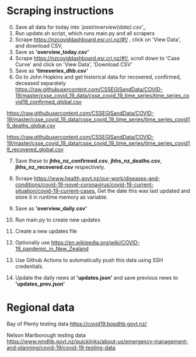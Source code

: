# Scraping instructions
0. Save all data for today into __'past/overview_{date}.csv'__
1. Run update.sh script, which runs main.py and all scrapers
2. Scrape https://nzcoviddashboard.esr.cri.nz/#!/ , click on 'View Data', and download CSV, 
3. Save as __'overview_today.csv'__
4. Scrape https://nzcoviddashboard.esr.cri.nz/#!/, scroll down to 'Case Curve' and click on 'View Data', 'Download CSV'
5. Save as __'timeseries_dhb.csv'__
6. Go to John Hopkins and get historical data for recovered, confirmed, deceased separately
https://raw.githubusercontent.com/CSSEGISandData/COVID-19/master/csse_covid_19_data/csse_covid_19_time_series/time_series_covid19_confirmed_global.csv

https://raw.githubusercontent.com/CSSEGISandData/COVID-19/master/csse_covid_19_data/csse_covid_19_time_series/time_series_covid19_deaths_global.csv

https://raw.githubusercontent.com/CSSEGISandData/COVID-19/master/csse_covid_19_data/csse_covid_19_time_series/time_series_covid19_recovered_global.csv

7. Save these to __jhhs_nz_confirmed.csv__, __jhhs_nz_deaths.csv__, __jhhs_nz_recovered.csv__ respectively.
8. Scrape https://www.health.govt.nz/our-work/diseases-and-conditions/covid-19-novel-coronavirus/covid-19-current-situation/covid-19-current-cases,
Get the date this was last updated and store it in runtime memory as variable.
9. Save as __'overview_daily.csv'__
10. Run main.py to create new updates
11. Create a new updates file 
12. Optionally use
https://en.wikipedia.org/wiki/COVID-19_pandemic_in_New_Zealand

13. Use Github Actions to automatically push this data using SSH credentials.
14. Update the daily news at __'updates.json'__ and save previous news to __'updates_prev.json'__

# Regional data
Bay of Plenty testing data
https://covid19.bopdhb.govt.nz/

Nelson Marlborough testing data
https://www.nmdhb.govt.nz/quicklinks/about-us/emergency-management-and-planning/covid-19/covid-19-testing-data
